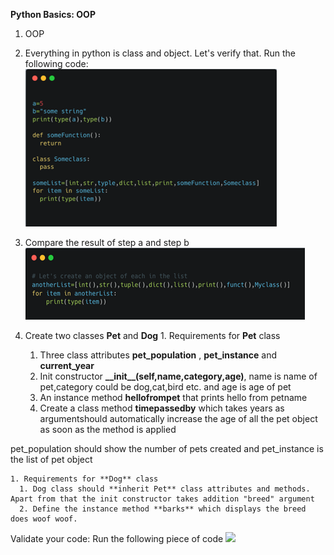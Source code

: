 **Python Basics: OOP**

1. OOP

  1. Everything in python is class and object. Let's verify that. Run the following code: ![](Images/PicAssignment5-1.png)
  2. Compare the result of step a and step b ![](Images/PicAssignment5-2.png)
  3. Create two classes **Pet** and **Dog**
    1. Requirements for **Pet** class
      1. Three class attributes **pet\_population** , **pet\_instance** and **current\_year**
      2. Init constructor **\_\_init\_\_(self,name,category,age)**, name is name of pet,category could be dog,cat,bird etc. and age is age of pet
      3. An instance method **hellofrompet** that prints hello from petname
      4. Create a class method **timepassedby** which takes years as argumentshould automatically increase the age of all the pet object as soon as the method is applied

pet\_population should show the number of pets created and pet\_instance is the list of pet object

    1. Requirements for **Dog** class
      1. Dog class should **inherit Pet** class attributes and methods. Apart from that the init constructor takes addition "breed" argument
      2. Define the instance method **barks** which displays the breed does woof woof.

Validate your code: Run the following piece of code ![](RackMultipart20230313-1-60idxu_html_ae93c34b6c491c3b.png)
